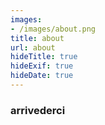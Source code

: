 ```yaml
---
images:
- /images/about.png
title: about
url: about
hideTitle: true
hideExif: true
hideDate: true
---
```


### arrivederci